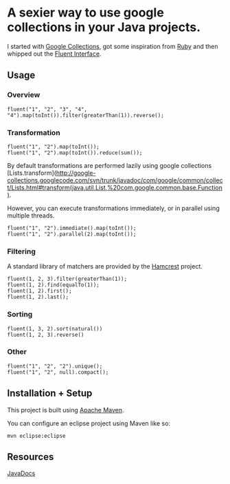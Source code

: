 # A sexier way to use google collections in your Java projects.

I started with [Google Collections](http://code.google.com/p/google-collections/), got some inspiration from [Ruby](http://ruby-doc.org/core/classes/Array.html) and then whipped out the [Fluent Interface](http://en.wikipedia.org/wiki/Fluent_interface).

## Usage

### Overview

	fluent("1", "2", "3", "4", "4").map(toInt()).filter(greaterThan(1)).reverse();
	
### Transformation

	fluent("1", "2").map(toInt());
	fluent("1", "2").map(toInt()).reduce(sum());
	
By default transformations are performed lazily using google collections [Lists.transform](http://google-collections.googlecode.com/svn/trunk/javadoc/com/google/common/collect/Lists.html#transform(java.util.List,%20com.google.common.base.Function).

However, you can execute transformations immediately, or in parallel using multiple threads.

	fluent("1", "2").immediate().map(toInt());
	fluent("1", "2").parallel(2).map(toInt());
	
### Filtering

A standard library of matchers are provided by the [Hamcrest](http://code.google.com/p/hamcrest/) project.

	fluent(1, 2, 3).filter(greaterThan(1));
	fluent(1, 2).find(equalTo(1)); 
	fluent(1, 2).first(); 
	fluent(1, 2).last(); 
	
### Sorting

	fluent(1, 3, 2).sort(natural())
	fluent(1, 2, 3).reverse()
	
### Other

	fluent("1", "2", "2").unique();
	fluent("1", "2", null).compact();

## Installation + Setup

This project is built using [Apache Maven](http://maven.apache.org/).

You can configure an eclipse project using Maven like so:

	mvn eclipse:eclipse

## Resources

[JavaDocs](http://compactcode.github.com/fluent-google-collections/apidocs/)